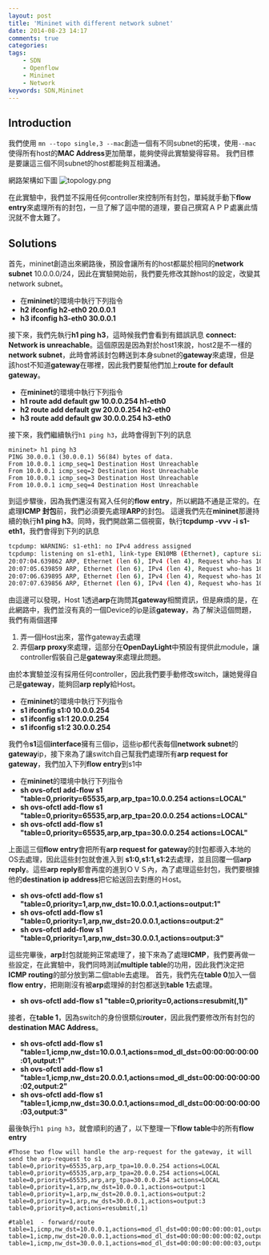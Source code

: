 ```yaml
---
layout: post
title: 'Mininet with different network subnet'
date: 2014-08-23 14:17
comments: true
categories: 
tags:
	- SDN
	- Openflow
	- Mininet
	- Network
keywords: SDN,Mininet
---
```

Introduction
------------
我們使用 `mn --topo single,3 --mac`創造一個有不同subnet的拓墣，使用`--mac`使得所有host的**MAC Address**更加簡單，能夠使得此實驗變得容易。
我們目標是要讓這三個不同subnet的host都能夠互相溝通。

<!--more-->
網路架構如下圖
![topology.png](http://user-image.logdown.io/user/415/blog/415/post/203260/DaB0okyvRsG7mvB0jt0j_topology.png)

在此實驗中，我們並不採用任何controller來控制所有封包，單純就手動下**flow entry**來處理所有的封包，一旦了解了這中間的道理，要自己撰寫ＡＰＰ處裏此情況就不會太難了。

Solutions
---------
首先，mininet創造出來網路後，預設會讓所有的host都屬於相同的**network subnet** 10.0.0.0/24，因此在實驗開始前，我們要先修改其餘host的設定，改變其network subnet。
-	在**mininet**的環境中執行下列指令
- **h2 ifconfig h2-eth0 20.0.0.1**
- **h3 ifconfig h3-eth0 30.0.0.1**

接下來，我們先執行**h1 ping h3**，這時候我們會看到有錯誤訊息 **connect: Network is unreachable**。這個原因是因為對於host1來說，host2是不一樣的**network subnet**，此時會將該封包轉送到本身subnet的**gateway**來處理，但是該host不知道**gateway**在哪裡，因此我們要幫他們加上**route for default gateway**。
-	在**mininet**的環境中執行下列指令
- **h1 route add default gw 10.0.0.254 h1-eth0**
- **h2 route add default gw 20.0.0.254 h2-eth0**
- **h3 route add default gw 30.0.0.254 h3-eth0**

接下來，我們繼續執行`h1 ping h3`，此時會得到下列的訊息

```
mininet> h1 ping h3
PING 30.0.0.1 (30.0.0.1) 56(84) bytes of data.
From 10.0.0.1 icmp_seq=1 Destination Host Unreachable
From 10.0.0.1 icmp_seq=2 Destination Host Unreachable
From 10.0.0.1 icmp_seq=3 Destination Host Unreachable
From 10.0.0.1 icmp_seq=4 Destination Host Unreachable
```
到這步驟後，因為我們還沒有寫入任何的**flow entry**，所以網路不通是正常的。在處理**ICMP 封包**前，我們必須要先處理**ARP**的封包。
這邊我們先在**mininet**那邊持續的執行**h1 ping h3**。同時，我們開啟第二個視窗，執行**tcpdump -vvv -i s1-eth1**，我們會得到下列的訊息
```sh
tcpdump: WARNING: s1-eth1: no IPv4 address assigned
tcpdump: listening on s1-eth1, link-type EN10MB (Ethernet), capture size 65535 bytes
20:07:04.639862 ARP, Ethernet (len 6), IPv4 (len 4), Request who-has 10.0.0.254 tell 10.0.0.1, length 28
20:07:05.639859 ARP, Ethernet (len 6), IPv4 (len 4), Request who-has 10.0.0.254 tell 10.0.0.1, length 28
20:07:06.639895 ARP, Ethernet (len 6), IPv4 (len 4), Request who-has 10.0.0.254 tell 10.0.0.1, length 28
20:07:07.639856 ARP, Ethernet (len 6), IPv4 (len 4), Request who-has 10.0.0.254 tell 10.0.0.1, length 28
```
由這邊可以發現，Host 1透過**arp**在詢問其**gateway**相關資訊，但是麻煩的是，在此網路中，我們並沒有真的一個Device的ip是該**gateway**，為了解決這個問題，我們有兩個選擇
1. 弄一個Host出來，當作gateway去處理
2. 弄個**arp proxy**來處理，這部分在**OpenDayLight**中預設有提供此module，讓controller假裝自己是**gateway**來處理此問題。

由於本實驗並沒有採用任何controller，因此我們要手動修改switch，讓她覺得自己是**gateway**，能夠回**arp reply**給Host。
-	在**mininet**的環境中執行下列指令
- **s1 ifconfig s1:0 10.0.0.254**
- **s1 ifconfig s1:1 20.0.0.254**
- **s1 ifconfig s1:2 30.0.0.254**

我們令**s1**這個**interface**擁有三個ip，這些ip都代表每個**network subnet**的**gateway**ip，接下來為了讓switch自己幫我們處理所有**arp request for gateway**，我們加入下列**flow entry**到s1中

-	在**mininet**的環境中執行下列指令
- **sh ovs-ofctl add-flow s1 "table=0,priority=65535,arp,arp_tpa=10.0.0.254 actions=LOCAL"**
- **sh ovs-ofctl add-flow s1 "table=0,priority=65535,arp,arp_tpa=20.0.0.254 actions=LOCAL"**
- **sh ovs-ofctl add-flow s1 "table=0,priority=65535,arp,arp_tpa=30.0.0.254 actions=LOCAL"**

上面這三個**flow entry**會把所有**arp request for gateway**的封包都導入本地的OS去處理，因此這些封包就會進入到
**s1:0,s1:1,s1:2**去處理，並且回覆一個**arp reply**。這些**arp reply**都會再度的進到ＯＶＳ內，為了處理這些封包，我們要根據他的**destination ip address**把它給送回去對應的Ｈost。

- **sh ovs-ofctl add-flow s1 "table=0,priority=1,arp,nw_dst=10.0.0.1,actions=output:1"**
- **sh ovs-ofctl add-flow s1 "table=0,priority=1,arp,nw_dst=20.0.0.1,actions=output:2"**
- **sh ovs-ofctl add-flow s1 "table=0,priority=1,arp,nw_dst=30.0.0.1,actions=output:3"**

這些完畢後，**arp**封包就能夠正常處理了，接下來為了處理**ICMP**，我們要再做一些設定，在此實驗中，我們同時測試**multiple table**的功用，因此我們決定把**ICMP routing**的部分放到第二個table去處理。
首先，我們先在**table 0**加入一個**flow entry**，把剛剛沒有被**arp**處理掉的封包都送到**table 1**去處理。 
- **sh ovs-ofctl add-flow s1 "table=0,priority=0,actions=resubmit(,1)"**

接者，在**table 1**，因為switch的身份很類似**router**，因此我們要修改所有封包的**destination MAC Address**。
- **sh ovs-ofctl add-flow s1 "table=1,icmp,nw_dst=10.0.0.1,actions=mod_dl_dst=00:00:00:00:00:01,output:1"**
- **sh ovs-ofctl add-flow s1 "table=1,icmp,nw_dst=20.0.0.1,actions=mod_dl_dst=00:00:00:00:00:02,output:2"**
- **sh ovs-ofctl add-flow s1 "table=1,icmp,nw_dst=30.0.0.1,actions=mod_dl_dst=00:00:00:00:00:03,output:3"**

最後執行`h1 ping h3`，就會順利的通了，以下整理一下**flow table**中的所有**flow entry**
```
#Those two flow will handle the arp-request for the gateway, it will send the arp-request to s1
table=0,priority=65535,arp,arp_tpa=10.0.0.254 actions=LOCAL
table=0,priority=65535,arp,arp_tpa=20.0.0.254 actions=LOCAL
table=0,priority=65535,arp,arp_tpa=30.0.0.254 actions=LOCAL
table=0,priority=1,arp,nw_dst=10.0.0.1,actions=output:1
table=0,priority=1,arp,nw_dst=20.0.0.1,actions=output:2
table=0,priority=1,arp,nw_dst=30.0.0.1,actions=output:3
table=0,priority=0,actions=resubmit(,1)

#table1  - forward/route
table=1,icmp,nw_dst=10.0.0.1,actions=mod_dl_dst=00:00:00:00:00:01,output:1
table=1,icmp,nw_dst=20.0.0.1,actions=mod_dl_dst=00:00:00:00:00:02,output:2
table=1,icmp,nw_dst=30.0.0.1,actions=mod_dl_dst=00:00:00:00:00:03,output:3
```







